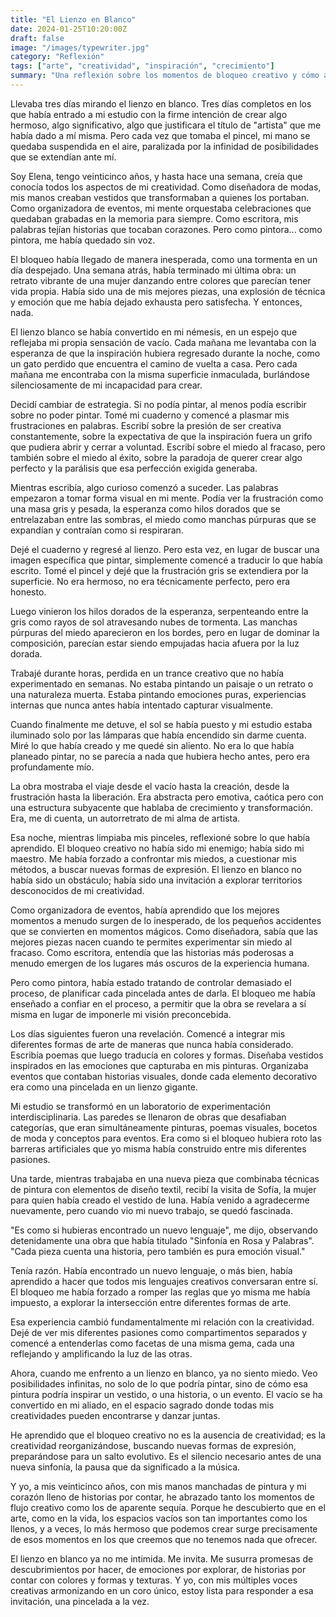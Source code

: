 ```yaml
---
title: "El Lienzo en Blanco"
date: 2024-01-25T10:20:00Z
draft: false
image: "/images/typewriter.jpg"
category: "Reflexión"
tags: ["arte", "creatividad", "inspiración", "crecimiento"]
summary: "Una reflexión sobre los momentos de bloqueo creativo y cómo a veces el vacío es el espacio necesario para que nazca algo completamente nuevo."
---
```


Llevaba tres días mirando el lienzo en blanco. Tres días completos en los que había entrado a mi estudio con la firme intención de crear algo hermoso, algo significativo, algo que justificara el título de "artista" que me había dado a mí misma. Pero cada vez que tomaba el pincel, mi mano se quedaba suspendida en el aire, paralizada por la infinidad de posibilidades que se extendían ante mí.

Soy Elena, tengo veinticinco años, y hasta hace una semana, creía que conocía todos los aspectos de mi creatividad. Como diseñadora de modas, mis manos creaban vestidos que transformaban a quienes los portaban. Como organizadora de eventos, mi mente orquestaba celebraciones que quedaban grabadas en la memoria para siempre. Como escritora, mis palabras tejían historias que tocaban corazones. Pero como pintora... como pintora, me había quedado sin voz.

El bloqueo había llegado de manera inesperada, como una tormenta en un día despejado. Una semana atrás, había terminado mi última obra: un retrato vibrante de una mujer danzando entre colores que parecían tener vida propia. Había sido una de mis mejores piezas, una explosión de técnica y emoción que me había dejado exhausta pero satisfecha. Y entonces, nada.

El lienzo blanco se había convertido en mi némesis, en un espejo que reflejaba mi propia sensación de vacío. Cada mañana me levantaba con la esperanza de que la inspiración hubiera regresado durante la noche, como un gato perdido que encuentra el camino de vuelta a casa. Pero cada mañana me encontraba con la misma superficie inmaculada, burlándose silenciosamente de mi incapacidad para crear.

Decidí cambiar de estrategia. Si no podía pintar, al menos podía escribir sobre no poder pintar. Tomé mi cuaderno y comencé a plasmar mis frustraciones en palabras. Escribí sobre la presión de ser creativa constantemente, sobre la expectativa de que la inspiración fuera un grifo que pudiera abrir y cerrar a voluntad. Escribí sobre el miedo al fracaso, pero también sobre el miedo al éxito, sobre la paradoja de querer crear algo perfecto y la parálisis que esa perfección exigida generaba.

Mientras escribía, algo curioso comenzó a suceder. Las palabras empezaron a tomar forma visual en mi mente. Podía ver la frustración como una masa gris y pesada, la esperanza como hilos dorados que se entrelazaban entre las sombras, el miedo como manchas púrpuras que se expandían y contraían como si respiraran.

Dejé el cuaderno y regresé al lienzo. Pero esta vez, en lugar de buscar una imagen específica que pintar, simplemente comencé a traducir lo que había escrito. Tomé el pincel y dejé que la frustración gris se extendiera por la superficie. No era hermoso, no era técnicamente perfecto, pero era honesto.

Luego vinieron los hilos dorados de la esperanza, serpenteando entre la gris como rayos de sol atravesando nubes de tormenta. Las manchas púrpuras del miedo aparecieron en los bordes, pero en lugar de dominar la composición, parecían estar siendo empujadas hacia afuera por la luz dorada.

Trabajé durante horas, perdida en un trance creativo que no había experimentado en semanas. No estaba pintando un paisaje o un retrato o una naturaleza muerta. Estaba pintando emociones puras, experiencias internas que nunca antes había intentado capturar visualmente.

Cuando finalmente me detuve, el sol se había puesto y mi estudio estaba iluminado solo por las lámparas que había encendido sin darme cuenta. Miré lo que había creado y me quedé sin aliento. No era lo que había planeado pintar, no se parecía a nada que hubiera hecho antes, pero era profundamente mío.

La obra mostraba el viaje desde el vacío hasta la creación, desde la frustración hasta la liberación. Era abstracta pero emotiva, caótica pero con una estructura subyacente que hablaba de crecimiento y transformación. Era, me di cuenta, un autorretrato de mi alma de artista.

Esa noche, mientras limpiaba mis pinceles, reflexioné sobre lo que había aprendido. El bloqueo creativo no había sido mi enemigo; había sido mi maestro. Me había forzado a confrontar mis miedos, a cuestionar mis métodos, a buscar nuevas formas de expresión. El lienzo en blanco no había sido un obstáculo; había sido una invitación a explorar territorios desconocidos de mi creatividad.

Como organizadora de eventos, había aprendido que los mejores momentos a menudo surgen de lo inesperado, de los pequeños accidentes que se convierten en momentos mágicos. Como diseñadora, sabía que las mejores piezas nacen cuando te permites experimentar sin miedo al fracaso. Como escritora, entendía que las historias más poderosas a menudo emergen de los lugares más oscuros de la experiencia humana.

Pero como pintora, había estado tratando de controlar demasiado el proceso, de planificar cada pincelada antes de darla. El bloqueo me había enseñado a confiar en el proceso, a permitir que la obra se revelara a sí misma en lugar de imponerle mi visión preconcebida.

Los días siguientes fueron una revelación. Comencé a integrar mis diferentes formas de arte de maneras que nunca había considerado. Escribía poemas que luego traducía en colores y formas. Diseñaba vestidos inspirados en las emociones que capturaba en mis pinturas. Organizaba eventos que contaban historias visuales, donde cada elemento decorativo era como una pincelada en un lienzo gigante.

Mi estudio se transformó en un laboratorio de experimentación interdisciplinaria. Las paredes se llenaron de obras que desafiaban categorías, que eran simultáneamente pinturas, poemas visuales, bocetos de moda y conceptos para eventos. Era como si el bloqueo hubiera roto las barreras artificiales que yo misma había construido entre mis diferentes pasiones.

Una tarde, mientras trabajaba en una nueva pieza que combinaba técnicas de pintura con elementos de diseño textil, recibí la visita de Sofía, la mujer para quien había creado el vestido de luna. Había venido a agradecerme nuevamente, pero cuando vio mi nuevo trabajo, se quedó fascinada.

"Es como si hubieras encontrado un nuevo lenguaje", me dijo, observando detenidamente una obra que había titulado "Sinfonía en Rosa y Palabras". "Cada pieza cuenta una historia, pero también es pura emoción visual."

Tenía razón. Había encontrado un nuevo lenguaje, o más bien, había aprendido a hacer que todos mis lenguajes creativos conversaran entre sí. El bloqueo me había forzado a romper las reglas que yo misma me había impuesto, a explorar la intersección entre diferentes formas de arte.

Esa experiencia cambió fundamentalmente mi relación con la creatividad. Dejé de ver mis diferentes pasiones como compartimentos separados y comencé a entenderlas como facetas de una misma gema, cada una reflejando y amplificando la luz de las otras.

Ahora, cuando me enfrento a un lienzo en blanco, ya no siento miedo. Veo posibilidades infinitas, no solo de lo que podría pintar, sino de cómo esa pintura podría inspirar un vestido, o una historia, o un evento. El vacío se ha convertido en mi aliado, en el espacio sagrado donde todas mis creatividades pueden encontrarse y danzar juntas.

He aprendido que el bloqueo creativo no es la ausencia de creatividad; es la creatividad reorganizándose, buscando nuevas formas de expresión, preparándose para un salto evolutivo. Es el silencio necesario antes de una nueva sinfonía, la pausa que da significado a la música.

Y yo, a mis veinticinco años, con mis manos manchadas de pintura y mi corazón lleno de historias por contar, he abrazado tanto los momentos de flujo creativo como los de aparente sequía. Porque he descubierto que en el arte, como en la vida, los espacios vacíos son tan importantes como los llenos, y a veces, lo más hermoso que podemos crear surge precisamente de esos momentos en los que creemos que no tenemos nada que ofrecer.

El lienzo en blanco ya no me intimida. Me invita. Me susurra promesas de descubrimientos por hacer, de emociones por explorar, de historias por contar con colores y formas y texturas. Y yo, con mis múltiples voces creativas armonizando en un coro único, estoy lista para responder a esa invitación, una pincelada a la vez.

